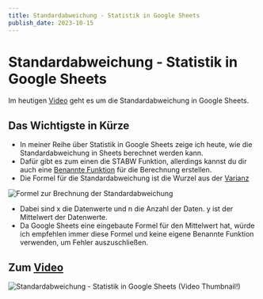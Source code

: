```yaml
---
title: Standardabweichung - Statistik in Google Sheets
publish_date: 2023-10-15
---
```


# Standardabweichung - Statistik in Google Sheets

Im heutigen [Video](https://youtu.be/SX7qqCNMHzw) geht es um die Standardabweichung in Google Sheets. 

## Das Wichtigste in Kürze

- In meiner Reihe über Statistik in Google Sheets zeige ich heute, wie die Standardabweichung in Sheets berechnet werden kann.
- Dafür gibt es zum einen die STABW Funktion, allerdings kannst du dir auch eine [Benannte Funktion](https://youtu.be/L2LVHTGzizU) für die Berechnung erstellen.
- Die Formel für die Standardabweichung ist die Wurzel aus der [Varianz](https://youtu.be/YHTPcWitiSI)

![Formel zur Brechnung der Standardabweichung](../../images/formeln/496_formel.jpg "Formel zur Brechnung der Standardabweichung")

- Dabei sind x die Datenwerte und n die Anzahl der Daten. y ist der Mittelwert der Datenwerte.
- Da Google Sheets eine eingebaute Formel für den Mittelwert hat, würde ich empfehlen immer diese Formel und keine eigene Benannte Funktion verwenden, um Fehler auszuschließen.

## Zum [Video](https://youtu.be/SX7qqCNMHzw)

![Standardabweichung - Statistik in Google Sheets (Video Thumbnail!)](../../thumbnails/Fertig496.jpg "Standardabweichung - Statistik in Google Sheets (Video Thumbnail!)")